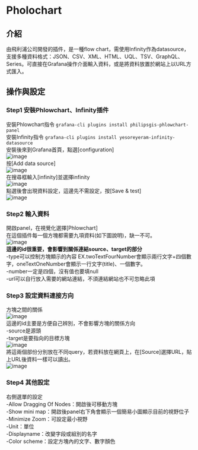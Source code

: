 # Pholochart
## 介紹
由飛利浦公司開發的插件，是一種flow chart，需使用Infinity作為datasource，支援多種資料格式：JSON、CSV、XML、HTML、UQL、TSV、GraphQL、Series。可直接在Grafana操作介面輸入資料，或是將資料放置於網站上以URL方式匯入。
<br>
## 操作與設定
### Step1 安裝Phlowchart、Infinity插件
安裝Phlowchart指令
```grafana-cli plugins install philipsgis-phlowchart-panel```<br>
安裝Infinity指令
```grafana-cli plugins install yesoreyeram-infinity-datasource```<br>
安裝後來到Grafana首頁，點選[configuration]<br>
![image](https://github.com/hsiaotingg/ELKG/blob/Grafana-plugins/Phlowchart/pics/configuration.png)<br>
按[Add data source]<br>
![image](https://github.com/hsiaotingg/ELKG/blob/Grafana-plugins/Phlowchart/pics/add%20data%20source.png)<br>
在搜尋框輸入[infinity]並選擇infinity<br>
![image](https://github.com/hsiaotingg/ELKG/blob/Grafana-plugins/Phlowchart/pics/enter.png)<br>
點選後會出現資料設定，這邊先不需設定，按[Save & test]<br>
![image](https://github.com/hsiaotingg/ELKG/blob/Grafana-plugins/Phlowchart/pics/set.png)<br>
### Step2 輸入資料
開啟panel，在視覺化選擇[Phlowchart]<br>
在這個插件每一個方塊都需要九項資料(如下圖說明)，缺一不可。<br>
![image](https://github.com/hsiaotingg/ELKG/blob/Grafana-plugins/Phlowchart/pics/9.png)<br>
**這邊的id很重要，會影響到關係連結source、target的部分**<br>
-type可以控制方塊顯示的內容 EX.twoTextFourNumber會顯示兩行文字+四個數字，oneTextOneNumber會顯示一行文字(title)、一個數字。<br>
-number一定是四個，沒有值也要填null<br>
-url可以自行放入需要的網站連結，不須連結網站也不可忽略此項<br>
### Step3 設定資料連接方向
方塊之間的關係<br>
![image](https://github.com/hsiaotingg/ELKG/blob/Grafana-plugins/Phlowchart/pics/relationship.png)<br>
這邊的id主要是方便自己辨別，不會影響方塊的關係方向<br>
-source是源頭<br>
-target是要指向的目標方塊<br>
![image](https://github.com/hsiaotingg/ELKG/blob/Grafana-plugins/Phlowchart/pics/show%20relationship.png)<br>
將這兩個部份分別放在不同query，若資料放在網頁上，在[Source]選擇URL，貼上URL後資料一樣可以讀出。<br>
![image](https://github.com/hsiaotingg/ELKG/blob/Grafana-plugins/Phlowchart/pics/query.png)<br>
### Step4 其他設定
右側選單的設定<br>
-Allow Dragging Of Nodes：開啟後可移動方塊<br>
-Show mini map：開啟後panel右下角會顯示一個簡易小圖顯示目前的視野位子<br>
-Minimize Zoom：可設定最小視野<br>
-Unit：單位<br>
-Displayname：改變字段或組別的名字<br>
-Color scheme：設定方塊內的文字、數字顏色<br>
